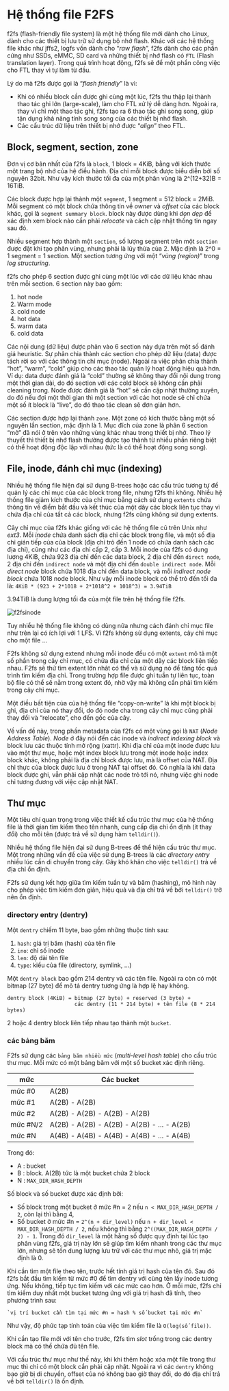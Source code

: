 # Hệ thống file F2FS

f2fs (flash-friendly file system) là một hệ thống file mới dành cho Linux, dành
cho các thiết bị lưu trữ sử dụng bộ nhớ flash. Khác với các hệ thống file khác
như jffs2, logfs vốn dành cho “*raw flash*”, f2fs dành cho các phần cứng như
SSDs, eMMC, SD card và những thiết bị nhớ flash có `FTL` (Flash translation
layer). Trong quá trình hoạt động, f2fs sẽ để một phần công việc cho FTL thay
vì tự làm từ đầu.

Lý do mà f2fs được gọi là “*flash friendly*” là vì:

- Khi có nhiều block cần được ghi cùng một lúc, f2fs thu thập lại thành 
thao tác ghi lớn (large-scale), làm cho FTL xử lý dễ dàng hơn. Ngoài ra, thay
vì chỉ một thao tác ghi, f2fs tạo ra 6 thao tác ghi song song, giúp tận dụng
khả năng tính song song của các thiết bị nhớ flash.
- Các cấu trúc dữ liệu trên thiết bị nhớ được “*align*” theo FTL.

## Block, segment, section, zone

Đơn vị cơ bản nhất của f2fs là `block`, 1 block = 4KiB, bằng với kích thước một
trang bộ nhớ của hệ điều hành. Địa chỉ mỗi block được biểu diễn bởi số nguyên
32bit. Như vậy kích thước tối đa của một phân vùng là 2^(12+32)B = 16TiB.

Các block được hợp lại thành một `segment`, 1 segment = 512 block = 2MiB. Mỗi
segment có một block chứa thông tin về *owner* và *offset* của các block khác, gọi là
`segment summary block`. block này được dùng khi *dọn dẹp* để xác định xem
block nào cần phải *relocate* và cách cập nhật thống tin ngay sau đó.

Nhiều segment hợp thành một `section`, số lượng segment trên một `section` được
đặt khi tạo phân vùng, nhưng phải là lũy thừa của 2. Mặc định là 2^0 = 1
segment = 1 section. Một section tương ứng với một “*vùng (region)*” trong *log
structuring*.

f2fs cho phép 6 section được ghi cùng một lúc với các dữ liệu khác nhau trên
mỗi section. 6 section này bao gồm:

1. hot node
2. Warm mode
3. cold node
4. hot data
5. warm data
6. cold data

Các nội dung (dữ liệu) được phân vào 6 section này dựa trên một số đánh giá
heuristic. Sự phân chia thành các section cho phép dữ liệu (data) được tách rời so với
các thông tin chỉ mục (node). Ngoài ra việc phân chia thành “hot”, “warm”,
“cold” giúp cho các thao tác quản lý hoạt động hiệu quả hơn. Ví dụ: data được đánh giá là “cold” thường sẽ không thay
đổi nội dung trong một thời gian dài, do đó section với các cold block sẽ không
cần phải cleaning trong. Node được đánh giá là “hot” sẽ cần cập nhật thường
xuyên, do đó nếu đợi một thời gian thì một section với các hot node sẽ chỉ chứa
một số ít block là “live”, do đó thao tác clean sẽ đơn giản hơn.

Các section được hợp lại thành `zone`. Một zone có kích thước bằng một số
nguyên lần section, mặc định là 1. Mục đích của zone là phân 6 section “mở” đã
nói ở trên vào những vùng khác nhau trong thiết bị nhớ. Theo lý thuyết thì
thiết bị nhớ flash thường được tạo thành từ nhiều phần riêng biệt có thể hoạt
động độc lập với nhau (tức là có thể hoạt động song song).


## File, inode, đánh chỉ mục (indexing)

Nhiều hệ thống file hiện đại sử dụng B-trees hoặc các cấu trúc tương tự để quản
lý các chỉ mục của các block trong file, nhưng f2fs thì không. Nhiều hệ thống
file giảm kích thước của chỉ mục bằng cách sử dụng `extents` chứa thông tin về
điểm bắt đầu và kết thúc của một dãy các block liên tục thay vì chứa địa chỉ
của tất cả các block, nhưng f2fs cũng không sử dụng extents.

Cây chỉ mục của f2fs khác giống với các hệ thống file cũ trên Unix như *ext3*.
Mỗi *inode* chứa danh sách địa chỉ các block trong file, và một số địa chỉ gián
tiếp của của block (địa chỉ trỏ đến 1 node có chứa danh sách các địa chỉ), cũng
như các địa chỉ cấp 2, cấp 3. Mỗi inode của f2fs có dung lượng 4KiB, chứa 923
địa chỉ đến các data block, 2 địa chỉ đến `direct node`, 2 địa chỉ đến
`indirect node` và một địa chỉ đến `double indirect node`. Mỗi *direct node*
block chứa 1018 địa chỉ đến data block, và mỗi *indirect node block* chứa 1018
node block. Như vậy mỗi inode block có thể trỏ đến tối đa là:
    `4KiB * (923 + 2*1018 + 2*1018^2 + 1018^3) = 3.94TiB`

3.94TiB là dung lượng tối đa của một file trên hệ thống file f2fs.

![f2fsinode](figures/f2fsinode.png)

Tuy nhiều hệ thống file không có dùng nữa nhưng cách đánh chỉ mục file như trên
lại có ích lợi với 1 LFS. Vì f2fs không sử dụng extents, cây chỉ mục cho một
file ...

F2fs không sử dụng extend nhưng mỗi inode đều có một `extent` mô tả một số phần
trong cây chỉ mục, có chứa địa chỉ của một dãy các block liên tiếp nhau. F2fs
sẽ thử tìm extent lớn nhât có thể và sử dụng nó để tăng tốc quá trình tìm kiếm
địa chỉ. Trong trường hợp file được ghi tuần tự liên tục, toàn bộ file có thể
sẽ nằm trong extent đó, nhờ vậy mà không cần phải tìm kiếm trong cây chỉ mục.

Một điều bất tiện của của hệ thống file “copy-on-write” là khi một block bị ghi, địa
chỉ của nó thay đổi, do đó node cha trong cây chỉ mục cũng phải thay đổi và
“relocate”, cho đến gốc của cây.

Về vấn đề này, trong phần metadata của f2fs có một vùng gọi là `NAT` (*Node
Address Table*). *Node* ở đây nói đến các inode và *indirect indexing block*
và block lưu các thuộc tính mở rộng (xattr). Khi địa chỉ của một inode được lưu
vào một thư mục, hoặc một index block lưu trong một inode hoặc index block
khác, không phải là địa chỉ block được lưu, mà là offset của NAT. Địa chỉ thực
của block được lưu ở trong NAT tại offset đó. Có nghĩa là khi data block được
ghi, vẫn phải cập nhật các node trỏ tới nó, nhưng việc ghi node chỉ tương đương
với việc cập nhật NAT.

## Thư mục

Một tiêu chí quan trọng trong việc thiết kế cấu trúc thư mục của hệ thống file
là thời gian tìm kiếm theo tên nhanh, cung cấp địa chỉ ổn định (ít thay đổi)
cho mỗi tên (được trả về sử dụng hàm `telldir()`).

Nhiều hệ thống file hiện đại sử dụng B-trees để thể hiện cấu trúc thư mục. Một
trong những vấn đề của việc sử dụng B-trees là các *directory entry* nhiều lúc
cần di chuyển trong cây. Gây khó khăn cho việc `telldir()` trả về địa chỉ ổn
định.

F2fs sử dụng kết hợp giữa tìm kiếm tuần tự và băm (hashing), mô hình này cho
phép việc tìm kiếm đơn giản, hiệu quả và địa chỉ trả về bởi `telldir()` trở nên
ổn định.

### directory entry (dentry)
Một `dentry` chiếm 11 byte, bao gồm những thuộc tính sau:

1. `hash`: giá trị băm (hash) của tên file
2. `ino`: chỉ số inode
3. `len`: độ dài tên file
4. `type`: kiểu của file (directory, symlink, ...)

Một `dentry block` bao gồm 214 dentry và các tên file. Ngoài ra còn có một
bitmap (27 byte) để mô tả dentry tương ứng là hợp lệ hay không.

    dentry block (4KiB) = bitmap (27 byte) + reserved (3 byte) +
                          các dentry (11 * 214 byte) + tên file (8 * 214 bytes)

2 hoặc 4 dentry block liên tiếp nhau tạo thành một `bucket`.

### các bảng băm
F2fs sử dụng các `bảng băm nhiều mức` (*multi-level hash table*) cho cấu trúc
thư mục. Mỗi mức có một bảng băm với một số bucket xác định riêng.


| mức        | Các bucket                                   |
|------------|----------------------------------------------|
| mức #0     | A(2B)                                        |
| mức #1     | A(2B) - A(2B)                                |
| mức #2     | A(2B) - A(2B) - A(2B) - A(2B)                |
| mức #N/2   | A(2B) - A(2B) - A(2B) - A(2B) - ... - A(2B)  |
| mức #N     | A(4B) - A(4B) - A(4B) - A(4B) - ... - A(4B)  |

Trong đó:

- A : bucket
- B : block. A(2B) tức là một bucket chứa 2 block
- N : `MAX_DIR_HASH_DEPTH`

Số block và số bucket được xác định bởi:

- Số block trong một bucket ở mức #n = 2 nếu `n < MAX_DIR_HASH_DEPTH / 2`, còn
lại thì bằng 4,
- Số bucket ở mức #n = `2^(n + dir_level)` nếu `n + dir_level <
MAX_DIR_HASH_DEPTH / 2`, nếu không thì bằng `2^((MAX_DIR_HASH_DEPTH / 2) - 1`.
Trong đó `dir_level` là một hằng số được quy định tại lúc tạo phân vùng f2fs,
giá trị này lớn sẽ giúp tìm kiếm nhanh trong các thư mục lớn, nhưng sẽ tốn dung
lượng lưu trữ với các thư mục nhỏ, giá trị mặc định là 0.

Khi cần tìm một file theo tên, trước hết tính giá trị
hash của tên đó. Sau đó f2fs bắt đầu tìm kiếm từ mức #0 để tìm dentry với cùng
tên lấy inode tương ứng. Nếu không, tiếp tục tìm kiếm với các mức cao hơn. Ở
mỗi mức, f2fs chỉ tìm kiếm duy nhất một bucket tương ứng với giá trị hash đã
tính, theo phương trình sau:

    `vị trí bucket cần tìm tại mức #n = hash % số bucket tại mức #n`

Như vậy, độ phức tạp tính toán của việc tìm kiếm file là `O(log(số file))`.

Khi cần tạo file mới với tên cho trước, f2fs tìm *slot* trống trong các dentry
block mà có thể chứa đủ tên file.

Với cấu trúc thư mục như thế này, khi khi thêm hoặc xóa một file trong thư mục
thì chỉ có một block cần phải cập nhật. Ngoài ra vì các `dentry` không bao giờ
bị di chuyển, offset của nó không bao giờ thay đổi, do đó địa chỉ trả về bởi
`telldir()` là ổn định.


